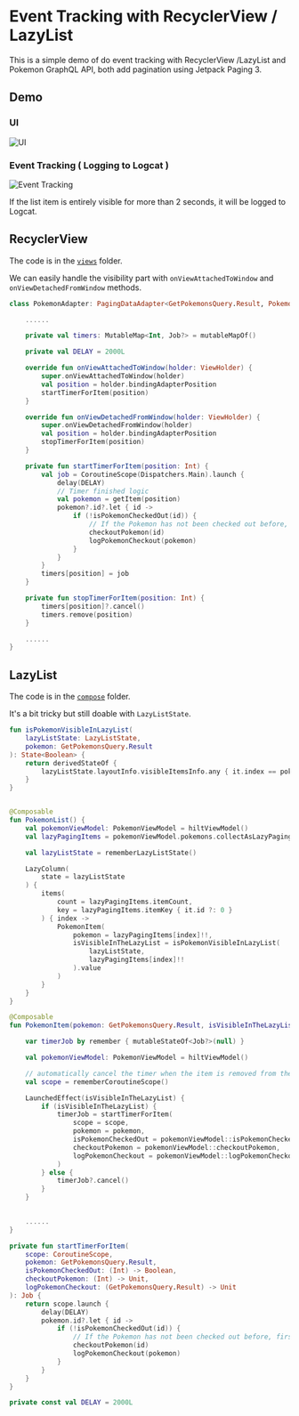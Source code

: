 # Event Tracking with RecyclerView / LazyList

This is a simple demo of do event tracking with RecyclerView /LazyList and Pokemon GraphQL API, both add pagination using Jetpack Paging 3.

## Demo

### UI

![UI](./demo/demo.gif)

### Event Tracking ( Logging to Logcat )

![Event Tracking](./demo/log.png)

If the list item is entirely visible for more than 2 seconds, it will be logged to Logcat.

## RecyclerView

The code is in the [`views`](./views/) folder.

We can easily handle the visibility part with `onViewAttachedToWindow` and `onViewDetachedFromWindow` methods.

```kotlin
class PokemonAdapter: PagingDataAdapter<GetPokemonsQuery.Result, PokemonAdapter.ViewHolder>(POST_COMPARATOR) {

    ......

    private val timers: MutableMap<Int, Job?> = mutableMapOf()

    private val DELAY = 2000L

    override fun onViewAttachedToWindow(holder: ViewHolder) {
        super.onViewAttachedToWindow(holder)
        val position = holder.bindingAdapterPosition
        startTimerForItem(position)
    }

    override fun onViewDetachedFromWindow(holder: ViewHolder) {
        super.onViewDetachedFromWindow(holder)
        val position = holder.bindingAdapterPosition
        stopTimerForItem(position)
    }

    private fun startTimerForItem(position: Int) {
        val job = CoroutineScope(Dispatchers.Main).launch {
            delay(DELAY)
            // Timer finished logic
            val pokemon = getItem(position)
            pokemon?.id?.let { id ->
                if (!isPokemonCheckedOut(id)) {
                    // If the Pokemon has not been checked out before, first record the id then log the checkout
                    checkoutPokemon(id)
                    logPokemonCheckout(pokemon)
                }
            }
        }
        timers[position] = job
    }

    private fun stopTimerForItem(position: Int) {
        timers[position]?.cancel()
        timers.remove(position)
    }

    ......
}
```

## LazyList

The code is in the [`compose`](./compose/) folder.

It's a bit tricky but still doable with `LazyListState`.

```kotlin
fun isPokemonVisibleInLazyList(
    lazyListState: LazyListState,
    pokemon: GetPokemonsQuery.Result
): State<Boolean> {
    return derivedStateOf {
        lazyListState.layoutInfo.visibleItemsInfo.any { it.index == pokemon.id }
    }
}


@Composable
fun PokemonList() {
    val pokemonViewModel: PokemonViewModel = hiltViewModel()
    val lazyPagingItems = pokemonViewModel.pokemons.collectAsLazyPagingItems()

    val lazyListState = rememberLazyListState()

    LazyColumn(
        state = lazyListState
    ) {
        items(
            count = lazyPagingItems.itemCount,
            key = lazyPagingItems.itemKey { it.id ?: 0 }
        ) { index ->
            PokemonItem(
                pokemon = lazyPagingItems[index]!!,
                isVisibleInTheLazyList = isPokemonVisibleInLazyList(
                    lazyListState,
                    lazyPagingItems[index]!!
                ).value
            )
        }
    }
}

@Composable
fun PokemonItem(pokemon: GetPokemonsQuery.Result, isVisibleInTheLazyList: Boolean) {

    var timerJob by remember { mutableStateOf<Job?>(null) }

    val pokemonViewModel: PokemonViewModel = hiltViewModel()

    // automatically cancel the timer when the item is removed from the list
    val scope = rememberCoroutineScope()

    LaunchedEffect(isVisibleInTheLazyList) {
        if (isVisibleInTheLazyList) {
            timerJob = startTimerForItem(
                scope = scope,
                pokemon = pokemon,
                isPokemonCheckedOut = pokemonViewModel::isPokemonCheckedOut,
                checkoutPokemon = pokemonViewModel::checkoutPokemon,
                logPokemonCheckout = pokemonViewModel::logPokemonCheckout
            )
        } else {
            timerJob?.cancel()
        }
    }

    
    ......
}

private fun startTimerForItem(
    scope: CoroutineScope,
    pokemon: GetPokemonsQuery.Result,
    isPokemonCheckedOut: (Int) -> Boolean,
    checkoutPokemon: (Int) -> Unit,
    logPokemonCheckout: (GetPokemonsQuery.Result) -> Unit
): Job {
    return scope.launch {
        delay(DELAY)
        pokemon.id?.let { id ->
            if (!isPokemonCheckedOut(id)) {
                // If the Pokemon has not been checked out before, first record the id then log the checkout
                checkoutPokemon(id)
                logPokemonCheckout(pokemon)
            }
        }
    }
}

private const val DELAY = 2000L
```